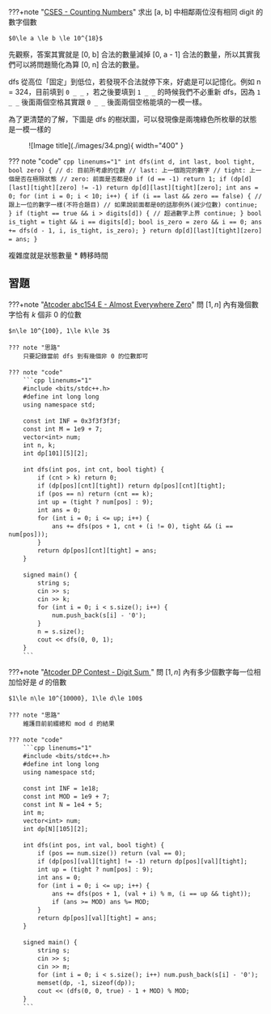 ???+note "[CSES - Counting Numbers](https://cses.fi/problemset/task/2220)"
	求出 [a, b] 中相鄰兩位沒有相同 digit 的數字個數
	
	$0\le a \le b \le 10^{18}$
	
先觀察，答案其實就是 [0, b] 合法的數量減掉 [0, a - 1] 合法的數量，所以其實我們可以將問題簡化為算 [0, n] 合法的數量。

dfs 從高位「固定」到低位，若發現不合法就停下來，好處是可以記憶化。例如 n = 324，目前填到 `0 _ _` ，若之後要填到 `1 _ _` 的時候我們不必重新 dfs，因為 `1 _ _` 後面兩個空格其實跟 `0 _ _` 後面兩個空格能填的一模一樣。

為了更清楚的了解，下圖是 dfs 的樹狀圖，可以發現像是兩塊綠色所枚舉的狀態是一模一樣的

<figure markdown>
  ![Image title](./images/34.png){ width="400" }
</figure>

??? note "code"
	```cpp linenums="1"
	int dfs(int d, int last, bool tight, bool zero) {
        // d: 目前所考慮的位數
        // last: 上一個跑完的數字
        // tight: 上一個是否在極限狀態
        // zero: 前面是否都是0
        if (d == -1) return 1;
        if (dp[d][last][tight][zero] != -1) return dp[d][last][tight][zero];
        int ans = 0;
        for (int i = 0; i < 10; i++) {
            if (i == last && zero == false) {
                // 跟上一位的數字一樣(不符合題目)
                // 如果說前面都是0的話那例外(減少位數)
                continue;
            }
            if (tight == true && i > digits[d]) {
                // 超過數字上界
                continue;
            }
            bool is_tight = tight && i == digits[d];
            bool is_zero = zero && i == 0;
            ans += dfs(d - 1, i, is_tight, is_zero);
        }
        return dp[d][last][tight][zero] = ans;
    }
    ```

複雜度就是狀態數量 * 轉移時間

## 習題

???+note "[Atcoder abc154 E - Almost Everywhere Zero](https://atcoder.jp/contests/abc154/tasks/abc154_e)"
	問 $[1, n]$ 內有幾個數字恰有 $k$ 個非 0 的位數
	
	$n\le 10^{100}, 1\le k\le 3$
	
	??? note "思路"
		只要記錄當前 dfs 到有幾個非 0 的位數即可
		
	??? note "code"
		```cpp linenums="1"
		#include <bits/stdc++.h>
        #define int long long
        using namespace std;

        const int INF = 0x3f3f3f3f;
        const int M = 1e9 + 7;
        vector<int> num;
        int n, k;
        int dp[101][5][2];

        int dfs(int pos, int cnt, bool tight) {
            if (cnt > k) return 0;
            if (dp[pos][cnt][tight]) return dp[pos][cnt][tight];
            if (pos == n) return (cnt == k);
            int up = (tight ? num[pos] : 9);
            int ans = 0;
            for (int i = 0; i <= up; i++) {
                ans += dfs(pos + 1, cnt + (i != 0), tight && (i == num[pos]));
            } 
            return dp[pos][cnt][tight] = ans;
        }

        signed main() {
            string s;
            cin >> s;
            cin >> k;
            for (int i = 0; i < s.size(); i++) {
                num.push_back(s[i] - '0');
            }
            n = s.size();
            cout << dfs(0, 0, 1);
        }
        ```
        
???+note "[Atcoder DP Contest - Digit Sum ](https://atcoder.jp/contests/dp/tasks/dp_s)"
	問 $[1, n]$ 內有多少個數字每一位相加恰好是 $d$ 的倍數
	
	$1\le n\le 10^{10000}, 1\le d\le 100$
	
	??? note "思路"
		維護目前前綴總和 mod d 的結果
		
	??? note "code"
		```cpp linenums="1"
		#include <bits/stdc++.h>
        #define int long long
        using namespace std;

        const int INF = 1e18;
        const int MOD = 1e9 + 7;
        const int N = 1e4 + 5;
        int m;
        vector<int> num;
        int dp[N][105][2];

        int dfs(int pos, int val, bool tight) {
            if (pos == num.size()) return (val == 0);
            if (dp[pos][val][tight] != -1) return dp[pos][val][tight];
            int up = (tight ? num[pos] : 9);
            int ans = 0;
            for (int i = 0; i <= up; i++) {
                ans += dfs(pos + 1, (val + i) % m, (i == up && tight));
                if (ans >= MOD) ans %= MOD;
            }
            return dp[pos][val][tight] = ans;
        }

        signed main() {
            string s;
            cin >> s;
            cin >> m;
            for (int i = 0; i < s.size(); i++) num.push_back(s[i] - '0');
            memset(dp, -1, sizeof(dp));
            cout << (dfs(0, 0, true) - 1 + MOD) % MOD;
        }
		```